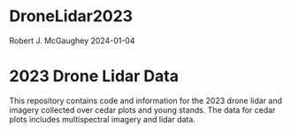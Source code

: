DroneLidar2023
================
Robert J. McGaughey
2024-01-04

<!-- README.md is generated from README.Rmd. Please edit that file -->

# 2023 Drone Lidar Data

This repository contains code and information for the 2023 drone lidar
and imagery collected over cedar plots and young stands. The data for
cedar plots includes multispectral imagery and lidar data.
